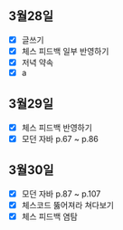 ## 3월28일

- [x] 글쓰기
- [x] 체스 피드백 일부 반영하기
- [x] 저녁 약속
- [x] a

## 3월29일

- [x] 체스 피드백 반영하기
- [x] 모던 자바 p.67 ~ p.86 

## 3월30일

- [x] 모던 자바 p.87 ~ p.107 
- [x] 체스코드 뚫어져라 쳐다보기 
- [x] 체스 피드백 염탐
